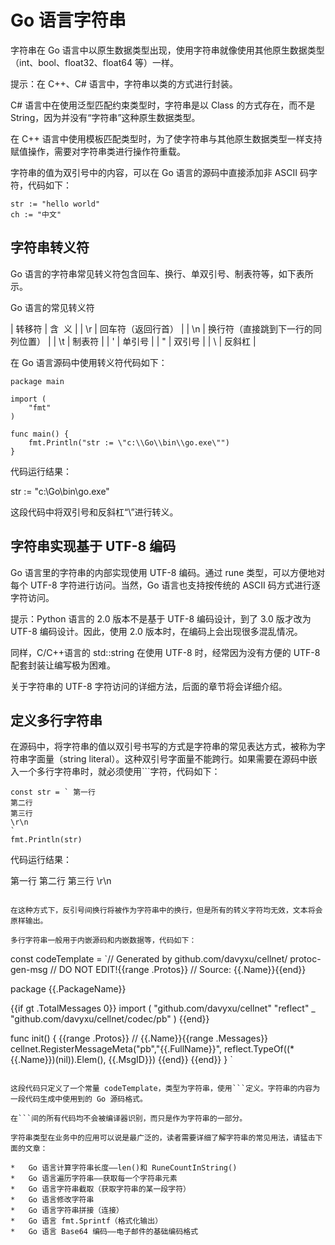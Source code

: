 # Go 语言字符串

字符串在 Go 语言中以原生数据类型出现，使用字符串就像使用其他原生数据类型（int、bool、float32、float64 等）一样。

提示：在 C++、C# 语言中，字符串以类的方式进行封装。

C# 语言中在使用泛型匹配约束类型时，字符串是以 Class 的方式存在，而不是 String，因为并没有“字符串”这种原生数据类型。

在 C++ 语言中使用模板匹配类型时，为了使字符串与其他原生数据类型一样支持赋值操作，需要对字符串类进行操作符重载。

字符串的值为双引号中的内容，可以在 Go 语言的源码中直接添加非 ASCII 码字符，代码如下：

```
str := "hello world"
ch := "中文"
```

## 字符串转义符

Go 语言的字符串常见转义符包含回车、换行、单双引号、制表符等，如下表所示。

Go 语言的常见转义符

| 转移符 | 含  义 |
| \r | 回车符（返回行首） |
| \n | 换行符（直接跳到下一行的同列位置） |
| \t | 制表符 |
| \' | 单引号 |
| \" | 双引号 |
| \\ | 反斜杠 |

在 Go 语言源码中使用转义符代码如下：

```
package main

import (
    "fmt"
)

func main() {
    fmt.Println("str := \"c:\\Go\\bin\\go.exe\"")
}
```

代码运行结果：

str := "c:\Go\bin\go.exe"

这段代码中将双引号和反斜杠“\”进行转义。

## 字符串实现基于 UTF-8 编码

Go 语言里的字符串的内部实现使用 UTF-8 编码。通过 rune 类型，可以方便地对每个 UTF-8 字符进行访问。当然，Go 语言也支持按传统的 ASCII 码方式进行逐字符访问。

提示：Python 语言的 2.0 版本不是基于 UTF-8 编码设计，到了 3.0 版才改为 UTF-8 编码设计。因此，使用 2.0 版本时，在编码上会出现很多混乱情况。

同样，C/C++语言的 std::string 在使用 UTF-8 时，经常因为没有方便的 UTF-8 配套封装让编写极为困难。

关于字符串的 UTF-8 字符访问的详细方法，后面的章节将会详细介绍。

## 定义多行字符串

在源码中，将字符串的值以双引号书写的方式是字符串的常见表达方式，被称为字符串字面量（string literal）。这种双引号字面量不能跨行。如果需要在源码中嵌入一个多行字符串时，就必须使用```字符，代码如下：

```
const str = ` 第一行
第二行
第三行
\r\n
`
fmt.Println(str)
```

代码运行结果：

第一行
第二行
第三行
\r\n

```叫反引号，就是键盘上 1 键左边的键，两个反引号间的字符串将被原样赋值到 str 变量中。

在这种方式下，反引号间换行将被作为字符串中的换行，但是所有的转义字符均无效，文本将会原样输出。

多行字符串一般用于内嵌源码和内嵌数据等，代码如下：

```
const codeTemplate = `// Generated by github.com/davyxu/cellnet/
protoc-gen-msg
// DO NOT EDIT!{{range .Protos}}
// Source: {{.Name}}{{end}}

package {{.PackageName}}

{{if gt .TotalMessages 0}}
import (
    "github.com/davyxu/cellnet"
    "reflect"
    _ "github.com/davyxu/cellnet/codec/pb"
)
{{end}}

func init() {
    {{range .Protos}}
    // {{.Name}}{{range .Messages}}
    cellnet.RegisterMessageMeta("pb","{{.FullName}}", reflect.TypeOf((*{{.Name}})(nil)).Elem(), {{.MsgID}})    {{end}}
    {{end}}
}
`
```

这段代码只定义了一个常量 codeTemplate，类型为字符串，使用```定义。字符串的内容为一段代码生成中使用到的 Go 源码格式。

在```间的所有代码均不会被编译器识别，而只是作为字符串的一部分。

字符串类型在业务中的应用可以说是最广泛的，读者需要详细了解字符串的常见用法，请猛击下面的文章：

*   Go 语言计算字符串长度——len()和 RuneCountInString()
*   Go 语言遍历字符串——获取每一个字符串元素
*   Go 语言字符串截取（获取字符串的某一段字符）
*   Go 语言修改字符串
*   Go 语言字符串拼接（连接）
*   Go 语言 fmt.Sprintf（格式化输出）
*   Go 语言 Base64 编码——电子邮件的基础编码格式